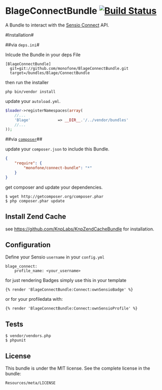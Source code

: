 BlageConnectBundle [![Build Status](https://secure.travis-ci.org/digitalkaoz/BlageConnectBundle.png)](http://travis-ci.org/digitalkaoz/BlageConnectBundle)
==================

A Bundle to interact with the [Sensio Connect](https://connect.sensiolabs.com/) API.

#Installation#

##via `deps.ini`#

Inlcude the Bundle in your deps File

    [BlageConnectBundle]
      git=git://github.com/monofone/BlageConnectBundle.git
      target=/bundles/Blage/ConnectBundle

then run the installer

    php bin/vendor install

update your `autoload.yml`.

```php
$loader->registerNamespaces(array(
    //...
    'Blage'            => __DIR__.'/../vendor/bundles'
    //...
));
```

##via [`composer`](https://github.com/composer/composer)##

update your `composer.json` to include this Bundle.

``` json
{
    "require": {
        "monofone/connect-bundle": "*"
    }
}
```

get composer and update your dependencies.

    $ wget http://getcomposer.org/composer.phar
    $ php composer.phar update


Install Zend Cache
------------------

see https://github.com/KnpLabs/KnpZendCacheBundle for installation.

Configuration
-------------

Define your Sensio `username` in your `config.yml`

    blage_connect:
        profile_name: <your_username>

for just rendering Badges simply use this in your template

    {% render 'BlageConnectBundle:Connect:ownSensioBadge' %}

or for your profiledata with:

    {% render 'BlageConnectBundle:Connect:ownSensioProfile' %}

Tests
-----

    $ vendor/vendors.php
    $ phpunit

License
-------

This bundle is under the MIT license. See the complete license in the bundle:

    Resources/meta/LICENSE
